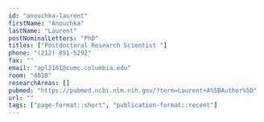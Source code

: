 ```yaml
---
id: "anouchka-laurent"
firstName: "Anouchka"
lastName: "Laurent"
postNominalLetters: "PhD"
titles: ["Postdoctoral Research Scientist "]
phone: "(212) 851-5292"
fax: ""
email: "apl2161@cumc.columbia.edu"
room: "401B"
researchAreas: []
pubmed: "https://pubmed.ncbi.nlm.nih.gov/?term=Laurent+A%5BAuthor%5D"
url: ""
tags: ["page-format::short", "publication-format::recent"]
---
```

